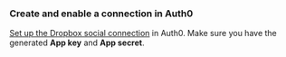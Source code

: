 ### Create and enable a connection in Auth0
[Set up the Dropbox social connection](/dashboard/guides/connections/set-up-connections-social) in Auth0. Make sure you have the generated **App key** and **App secret**.
